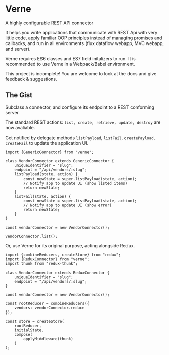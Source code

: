 # Verne

A highly configurable REST API connector

It helps you write applications that communicate with REST Api with very little code, apply familiar OOP principles instead of managing promises and callbacks, and run in all environments (flux dataflow webapp, MVC webapp, and server).

Verne requires ES6 classes and ES7 field initalizers to run. It is recommended to use Verne in a Webpack/Babel environment.

This project is incomplete! You are welcome to look at the docs and give feedback & suggestions.

## The Gist

Subclass a connector, and configure its endpoint to a REST conforming server.

The standard REST actions: `list, create, retrieve, update, destroy` are now avaliable.

Get notified by delegate methods `listPayload`, `listFail`, `createPayload`, `createFail` to update the application UI.

```
import {GenericConnector} from "verne";

class VendorConnector extends GenericConnector {
	uniqueIdentifier = "slug";
	endpoint = "/api/vendors/:slug";
	listPayload(state, action) {
		const newState = super.listPayload(state, action);
		// Notify app to update UI (show listed items)
		return newState;
	}
	listFail(state, action) {
		const newState = super.listPayload(state, action);
		// Notify app to update UI (show error)
		return newState;
	}
}

const vendorConnector = new VendorConnector();

vendorConnector.list();

```

Or, use Verne for its original purpose, acting alongside Redux.

```
import {combineReducers, createStore} from "redux";
import {ReduxConnector} from "verne";
import thunk from "redux-thunk";

class VendorConnector extends ReduxConnector {
	uniqueIdentifier = "slug";
	endpoint = "/api/vendors/:slug";
}

const vendorConnector = new VendorConnector();

const rootReducer = combineReducers({
	vendors: vendorConnector.reduce
});

const store = createStore(
	rootReducer,
	initialState,
	compose(
		applyMiddleware(thunk)
	)
);

```
